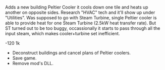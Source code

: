
Adds a new building Peltier Cooler it cools down one tile and heats up another on opposite sides.
Research "HVAC" tech and it'll show up under "Utilities".
Was supposed to go with Steam Turbine, single Peltier cooler is able to provide heat for one Steam Turbine (2.5kW heat transfer rate). But ST turned out
to be too buggy, occassionally it starts to pass through all the input steam, which makes cooler+turbine set inefficient.

-120 1k

* Deconstruct buildings and cancel plans of Peltier coolers.
* Save game.
* Remove mod's DLL.

